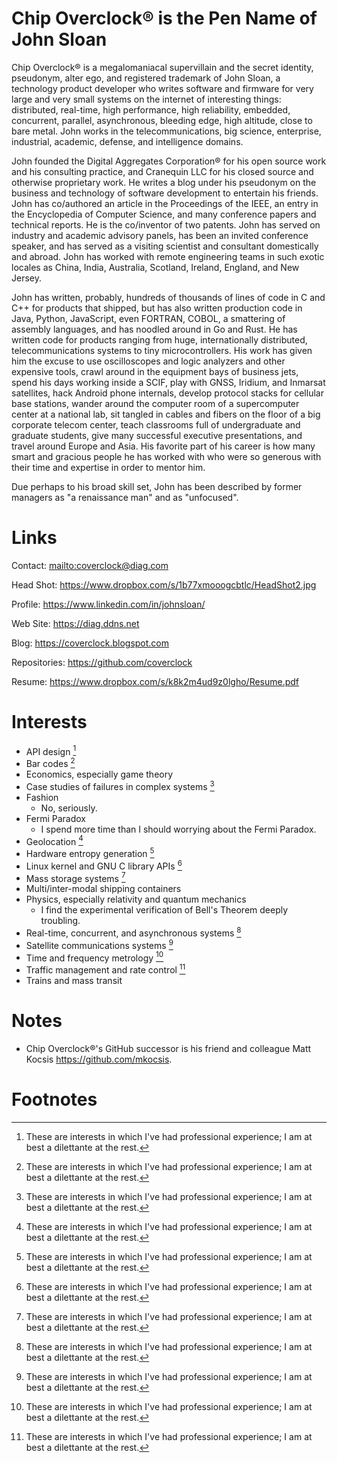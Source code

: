 # Chip Overclock® is the Pen Name of John Sloan

Chip Overclock® is a megalomaniacal supervillain and the secret
identity, pseudonym, alter ego, and registered trademark of John
Sloan, a technology product developer who writes software and
firmware for very large and very small systems on the internet of
interesting things: distributed, real-time, high performance, high
reliability, embedded, concurrent, parallel, asynchronous, bleeding
edge, high altitude, close to bare metal. John works in the telecommunications,
big science, enterprise, industrial, academic, defense, and
intelligence domains.

John founded the Digital Aggregates Corporation® for his open source
work and his consulting practice, and Cranequin LLC for his closed
source and otherwise proprietary work. He writes a blog under his
pseudonym on the business and technology of software development
to entertain his friends. John has co/authored an article in the
Proceedings of the IEEE, an entry in the Encyclopedia of Computer
Science, and many conference papers and technical reports. He is
the co/inventor of two patents. John has served on industry and
academic advisory panels, has been an invited conference speaker,
and has served as a visiting scientist and consultant domestically
and abroad. John has worked with remote engineering teams in such
exotic locales as China, India, Australia, Scotland, Ireland, England,
and New Jersey.

John has written, probably, hundreds of thousands of lines of code in
C and C++ for products that shipped, but has also written production code
in Java, Python, JavaScript, even FORTRAN, COBOL, a smattering of assembly languages, and has
noodled around in Go and Rust. He has written code for products
ranging from huge, internationally distributed, telecommunications
systems to tiny microcontrollers. His work has given him the excuse
to use oscilloscopes and logic analyzers and other expensive tools, crawl around in the
equipment bays of business jets, spend his days working inside a
SCIF, play with GNSS, Iridium, and Inmarsat satellites,
hack Android phone internals, develop protocol stacks for cellular base stations,
wander around the computer room of a supercomputer center at a national
lab, sit tangled in cables and fibers on the floor of a big corporate telecom
center, teach classrooms full of undergraduate and graduate students,
give many successful executive presentations, and travel around Europe and Asia.
His favorite part of his career is how many smart and gracious people he has worked with
who were so generous with their time and expertise in order to mentor him.

Due perhaps to his broad skill set, John has been described by former
managers as "a renaissance man" and as "unfocused".

# Links

Contact: <mailto:coverclock@diag.com>

Head Shot: <https://www.dropbox.com/s/1b77xmooogcbtlc/HeadShot2.jpg>

Profile: <https://www.linkedin.com/in/johnsloan/>

Web Site: <https://diag.ddns.net>

Blog: <https://coverclock.blogspot.com>

Repositories: <https://github.com/coverclock>

Resume: <https://www.dropbox.com/s/k8k2m4ud9z0lgho/Resume.pdf>

# Interests

* API design [^1]
* Bar codes [^1]
* Economics, especially game theory
* Case studies of failures in complex systems [^1]
* Fashion
  - No, seriously.
* Fermi Paradox
  - I spend more time than I should worrying about the Fermi Paradox.
* Geolocation [^1]
* Hardware entropy generation [^1]
* Linux kernel and GNU C library APIs [^1]
* Mass storage systems [^1]
* Multi/inter-modal shipping containers
* Physics, especially relativity and quantum mechanics
  - I find the experimental verification of Bell's Theorem deeply troubling.
* Real-time, concurrent, and asynchronous systems [^1]
* Satellite communications systems [^1]
* Time and frequency metrology [^1]
* Traffic management and rate control [^1]
* Trains and mass transit

[^1]: These are interests in which I've had professional experience; I am at best a dilettante at the rest. 

# Notes

* Chip Overclock®'s GitHub successor is his friend and colleague Matt Kocsis <https://github.com/mkocsis>.

# Footnotes
